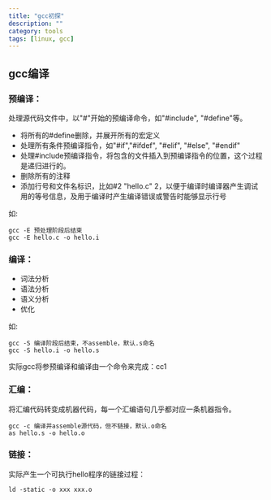 ```yaml
---
title: "gcc初探"
description: ""
category: tools
tags: [linux, gcc]
---
```


## gcc编译
### 预编译：
处理源代码文件中，以"#"开始的预编译命令，如"#include", "#define"等。

* 将所有的#define删除，并展开所有的宏定义
* 处理所有条件预编译指令，如"#if","#ifdef", "#elif", "#else", "#endif"
* 处理#include预编译指令，将包含的文件插入到预编译指令的位置，这个过程是递归进行的。
* 删除所有的注释
* 添加行号和文件名标识，比如#2 "hello.c" 2，以便于编译时编译器产生调试用的等号信息，及用于编译时产生编译错误或警告时能够显示行号

如:

    gcc -E 预处理阶段后结束
    gcc -E hello.c -o hello.i

### 编译：
* 词法分析
* 语法分析
* 语义分析
* 优化

如:

    gcc -S 编译阶段后结束，不assemble，默认.s命名
    gcc -S hello.i -o hello.s

实际gcc将参预编译和编译由一个命令来完成：cc1

### 汇编：
将汇编代码转变成机器代码，每一个汇编语句几乎都对应一条机器指令。

    gcc -c 编译并assemble源代码，但不链接，默认.o命名
    as hello.s -o hello.o

### 链接：
实际产生一个可执行hello程序的链接过程：

    ld -static -o xxx xxx.o


